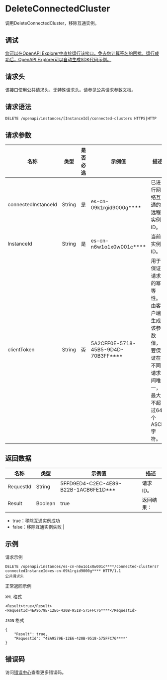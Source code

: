 # DeleteConnectedCluster

调用DeleteConnectedCluster，移除互通实例。

## 调试

[您可以在OpenAPI Explorer中直接运行该接口，免去您计算签名的困扰。运行成功后，OpenAPI Explorer可以自动生成SDK代码示例。](https://api.aliyun.com/#product=elasticsearch&api=DeleteConnectedCluster&type=ROA&version=2017-06-13)

## 请求头

该接口使用公共请求头，无特殊请求头。请参见公共请求参数文档。

## 请求语法

```
DELETE /openapi/instances/[InstanceId]/connected-clusters HTTPS|HTTP
```

## 请求参数

|名称|类型|是否必选|示例值|描述|
|--|--|----|---|--|
|connectedInstanceId|String|是|es-cn-09k1rgid9000g\*\*\*\*|已进行网络互通的远程实例ID。 |
|InstanceId|String|是|es-cn-n6w1o1x0w001c\*\*\*\*|当前实例ID。 |
|clientToken|String|否|5A2CFF0E-5718-45B5-9D4D-70B3FF\*\*\*\*|用于保证请求的幂等性。由客户端生成该参数值，要保证在不同请求间唯一，最大不超过64个ASCII字符。 |

## 返回数据

|名称|类型|示例值|描述|
|--|--|---|--|
|RequestId|String|5FFD9ED4-C2EC-4E89-B22B-1ACB6FE1D\*\*\*|请求ID。 |
|Result|Boolean|true|返回结果：

 -   true：移除互通实例成功
-   false：移除互通实例失败 |

## 示例

请求示例

```
DELETE /openapi/instances/es-cn-n6w1o1x0w001c****/connected-clusters?connectedInstanceId=es-cn-09k1rgid9000g**** HTTP/1.1
公共请求头
```

正常返回示例

`XML` 格式

```
<Result>true</Result>
<RequestId>4EA9579E-12E6-420B-9518-575FFC76****</RequestId>
```

`JSON` 格式

```
{
	"Result": true,
	"RequestId": "4EA9579E-12E6-420B-9518-575FFC76****"
}
```

## 错误码

访问[错误中心](https://error-center.aliyun.com/status/product/elasticsearch)查看更多错误码。

